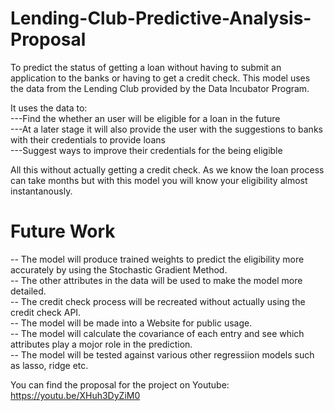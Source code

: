 # Lending-Club-Predictive-Analysis-Proposal
To predict the status of getting a loan without having to submit an application to the banks or having to get a credit check. This model uses the data from the Lending Club provided by the Data Incubator Program. 

It uses the data to: <br />
---Find the whether an user will be eligible for a loan in the future <br />
---At a later stage it will also provide the user with the suggestions to banks with their credentials to provide loans <br />
---Suggest ways to improve their credentials for the being eligible <br />

All this without actually getting a credit check. As we know the loan process can take months but with this model you will know your eligibility almost instantanously. <br />

# Future Work
-- The model will produce trained weights to predict the eligibility more accurately by using the Stochastic Gradient Method. <br />
-- The other attributes in the data will be used to make the model more detailed. <br />
-- The credit check process will be recreated without actually using the credit check API. <br />
-- The model will be made into a Website for public usage.  <br />
-- The model will calculate the covariance of each entry and see which attributes play a mojor role in the prediction. <br />
-- The model will be tested against various other regressiion models such as lasso, ridge etc. <br />

You can find the proposal for the project on Youtube: https://youtu.be/XHuh3DyZiM0
